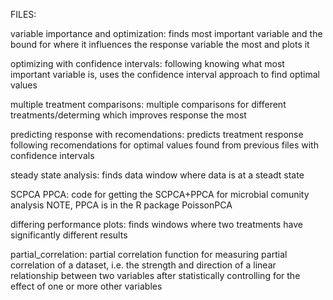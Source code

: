 FILES:

variable importance and optimization: finds most important variable and the bound for where it influences the response variable the most and plots it

optimizing with confidence intervals: following knowing what most important variable is, uses the confidence interval approach to find optimal values

multiple treatment comparisons: multiple comparisons for different treatments/determing which improves response the most

predicting response with recomendations: predicts treatment response following recomendations for optimal values found from previous files with confidence intervals

steady state analysis: finds data window where data is at a steadt state

SCPCA PPCA: code for getting the SCPCA+PPCA for microbial comunity analysis NOTE, PPCA is in the R package PoissonPCA

differing performance plots: finds windows where two treatments have significantly different results

partial_correlation: partial correlation function for measuring partial correlation of a dataset, i.e. the strength and direction of a linear relationship between two variables after statistically controlling for the effect of one or more other variables
